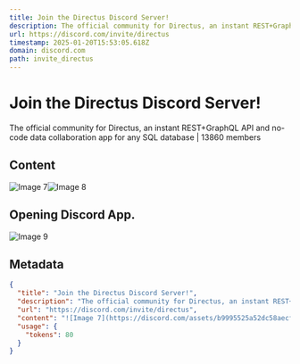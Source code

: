 ```yaml
---
title: Join the Directus Discord Server!
description: The official community for Directus, an instant REST+GraphQL API and no-code data collaboration app for any SQL database | 13860 members
url: https://discord.com/invite/directus
timestamp: 2025-01-20T15:53:05.618Z
domain: discord.com
path: invite_directus
---
```


# Join the Directus Discord Server!


The official community for Directus, an instant REST+GraphQL API and no-code data collaboration app for any SQL database | 13860 members


## Content

![Image 7](https://discord.com/assets/b9995525a52dc58aecf5.svg)![Image 8](https://discord.com/assets/0e5029fd9cd4812b6712.svg)

Opening Discord App.
--------------------

![Image 9](https://discord.com/assets/fb70c6325a7d728cb6d0.png)

## Metadata

```json
{
  "title": "Join the Directus Discord Server!",
  "description": "The official community for Directus, an instant REST+GraphQL API and no-code data collaboration app for any SQL database | 13860 members",
  "url": "https://discord.com/invite/directus",
  "content": "![Image 7](https://discord.com/assets/b9995525a52dc58aecf5.svg)![Image 8](https://discord.com/assets/0e5029fd9cd4812b6712.svg)\n\nOpening Discord App.\n--------------------\n\n![Image 9](https://discord.com/assets/fb70c6325a7d728cb6d0.png)",
  "usage": {
    "tokens": 80
  }
}
```
